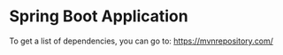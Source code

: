 # Spring Boot Application

To get a list of dependencies, you can go to: https://mvnrepository.com/ 

